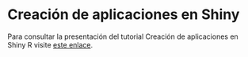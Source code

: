 # Creación de aplicaciones en Shiny

Para consultar la presentación del tutorial Creación de aplicaciones en Shiny R visite [este enlace](https://rpubs.com/cmlopera/Rday_Shiny).
